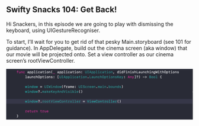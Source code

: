 <h2>Swifty Snacks 104: Get Back!</h2>

Hi Snackers, in this episode we are going to play with dismissing the keyboard, using UIGestureRecogniser.

To start, I’ll wait for you to get rid of that pesky Main.storyboard (see 101 for guidance). In AppDelegate, build out the cinema screen (aka window) that our movie will be projected onto. Set a view controller as our cinema screen’s rootViewController.

<img src="Swifty Snacks 104/image1.png">
